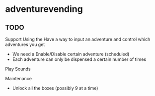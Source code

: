 # adventurevending

## TODO
Support Using the Have a way to input an adventure and control which adventures you get
 - We need a Enable/Disable certain adventure  (scheduled)
 - Each adventure can only be dispensed a certain number of times

Play Sounds

Maintenance
 - Unlock all the boxes (possibly 9 at a time)